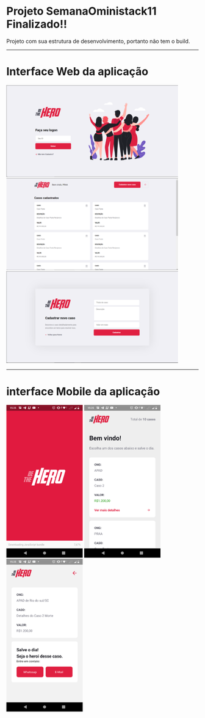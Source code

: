 <h1>Projeto SemanaOministack11 Finalizado!!</h1>

Projeto com sua estrutura de desenvolvimento, portanto não tem o build.
___

<h1>Interface Web da aplicação</h1>

<img src="/frontend/assets/Login.PNG" width="450" alt="Login" /> <img src="/frontend/assets/Home.PNG" width="450" alt="Home" /> <img src="/frontend/assets/Register.PNG" width="450" alt="Register" />
___

<h1>interface Mobile da aplicação</h1>

<img src="/Mobile/assets/AppSplash.png" width="200" /> <img src="/Mobile/assets/AppHome.png" width="200" /> <img src="/Mobile/assets/AppCase.png" width="200" />
